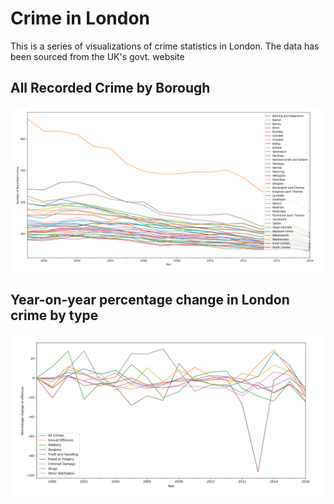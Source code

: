 # Crime in London
This is a series of visualizations of crime statistics in London. The data has been sourced from the UK's govt. website

## All Recorded Crime by Borough
![Crime](https://github.com/Ravi5ingh/london-crime/blob/master/pycharm/viz/AllCrimeByBorough.PNG?raw=true)

## Year-on-year percentage change in London crime by type
![Crime](https://github.com/Ravi5ingh/london-crime/blob/master/pycharm/viz/LondonCrimeByType.PNG?raw=true)